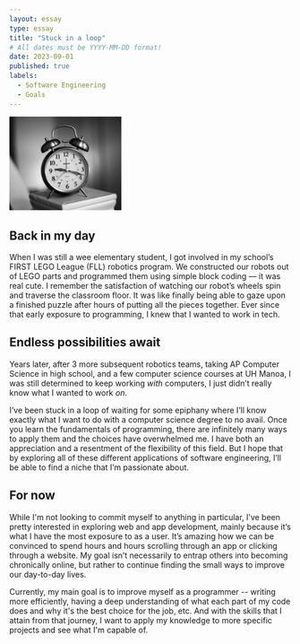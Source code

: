 ```yaml
---
layout: essay
type: essay
title: "Stuck in a loop"
# All dates must be YYYY-MM-DD format!
date: 2023-09-01
published: true
labels:
  - Software Engineering
  - Goals
---
```


<img width="200px" class="rounded float-start pe-4" src="../img/clock.jpg">

## Back in my day

When I was still a wee elementary student, I got involved in my school’s FIRST LEGO League (FLL) robotics program. We constructed our robots out of LEGO parts and programmed them using simple block coding — it was real cute. I remember the satisfaction of watching our robot’s wheels spin and traverse the classroom floor. It was like finally being able to gaze upon a finished puzzle after hours of putting all the pieces together. Ever since that early exposure to programming, I knew that I wanted to work in tech. 

## Endless possibilities await 

Years later, after 3 more subsequent robotics teams, taking AP Computer Science in high school, and a few computer science courses at UH Manoa, I was still determined to keep working *with* computers, I just didn’t really know what I wanted to work *on*. 

I’ve been stuck in a loop of waiting for some epiphany where I’ll know exactly what I want to do with a computer science degree to no avail. Once you learn the fundamentals of programming, there are infinitely many ways to apply them and the choices have overwhelmed me. I have both an appreciation and a resentment of the flexibility of this field. But I hope that by exploring all of these different applications of software engineering, I’ll be able to find a niche that I’m passionate about.

## For now

While I'm not looking to commit myself to anything in particular, I’ve been pretty interested in exploring web and app development, mainly because it’s what I have the most exposure to as a user. It’s amazing how we can be convinced to spend hours and hours scrolling through an app or clicking through a website. My goal isn’t necessarily to entrap others into becoming chronically online, but rather to continue finding the small ways to improve our day-to-day lives. 

Currently, my main goal is to improve myself as a programmer -- writing more efficiently, having a deep understanding of what each part of my code does and why it's the best choice for the job, etc. And with the skills that I attain from that journey, I want to apply my knowledge to more specific projects and see what I'm capable of.

